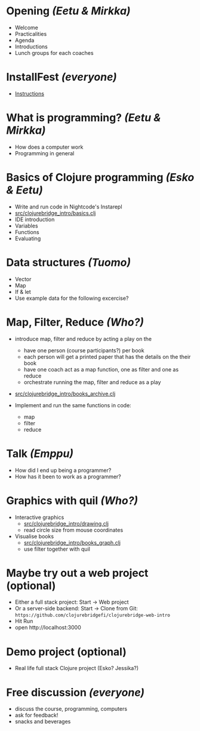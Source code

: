 # Opening _(Eetu & Mirkka)_

- Welcome
- Practicalities
- Agenda
- Introductions
- Lunch groups for each coaches

# InstallFest _(everyone)_

- [Instructions](install-nightcode.md)

# What is programming? _(Eetu & Mirkka)_

- How does a computer work
- Programming in general

# Basics of Clojure programming _(Esko & Eetu)_

- Write and run code in Nightcode's Instarepl
- [src/clojurebridge_intro/basics.clj](../src/clojurebridge_intro/basics.clj)
- IDE introduction
- Variables
- Functions
- Evaluating

# Data structures _(Tuomo)_

- Vector
- Map
- If & let
- Use example data for the following excercise?

# Map, Filter, Reduce _(Who?)_

- introduce map, filter and reduce by acting a play on the

  - have one person (course participants?) per book
  - each person will get a printed paper that has the details on the their book
  - have one coach act as a map function, one as filter and one as reduce
  - orchestrate running the map, filter and reduce as a play

- [src/clojurebridge_intro/books_archive.clj](../src/clojurebridge_intro/books_archive.clj)
- Implement and run the same functions in code:
  - map
  - filter
  - reduce

# Talk _(Emppu)_

- How did I end up being a programmer?
- How has it been to work as a programmer?

# Graphics with quil _(Who?)_

- Interactive graphics
  - [src/clojurebridge_intro/drawing.clj](../src/clojurebridge_intro/drawing.clj)
  - read circle size from mouse coordinates
- Visualise books
  - [src/clojurebridge_intro/books_graph.clj](../src/clojurebridge_intro/books_graph.clj)
  - use filter together with quil


# Maybe try out a web project (optional)

- Either a full stack project: Start → Web project
- Or a server-side backend: Start → Clone from Git:
`https://github.com/clojurebridgefi/clojurebridge-web-intro`
- Hit Run
- open http://localhost:3000

# Demo project (optional)

- Real life full stack Clojure project (Esko? Jessika?)

# Free discussion _(everyone)_

- discuss the course, programming, computers
- ask for feedback!
- snacks and beverages
